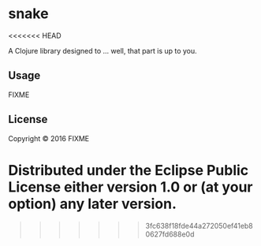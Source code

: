# snake
<<<<<<< HEAD

A Clojure library designed to ... well, that part is up to you.

## Usage

FIXME

## License

Copyright © 2016 FIXME

Distributed under the Eclipse Public License either version 1.0 or (at
your option) any later version.
=======
>>>>>>> 3fc638f18fde44a272050ef41eb80627fd688e0d
